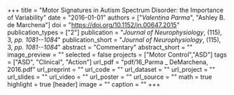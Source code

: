 +++
title = "Motor Signatures in Autism Spectrum Disorder: the Importance of Variability"
date = "2016-01-01"
authors = ["_Valentina Parma_", "Ashley B. de Marchena"]
doi = "https://doi.org/10.1152/jn.00647.2015"
publication_types = ["2"]
publication = "*Journal of Neurophysiology*, (115), 3, _pp. 1081--1084_"
publication_short = "*Journal of Neurophysiology*, (115), 3, _pp. 1081--1084_"
abstract = "Commentary"
abstract_short = ""
image_preview = ""
selected = false
projects = ["Motor Control","ASD"]
tags = ["ASD", "Clinical", "Action"]
url_pdf = "pdf/16_Parma _ DeMarchena, 2016.pdf"
url_preprint = ""
url_code = ""
url_dataset = ""
url_project = ""
url_slides = ""
url_video = ""
url_poster = ""
url_source = ""
math = true
highlight = true
[header]
image = ""
caption = ""
+++
